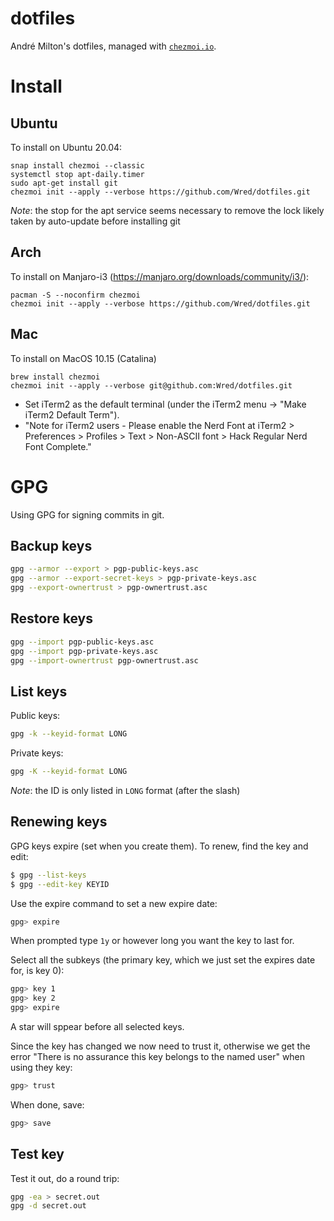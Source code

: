 # dotfiles
André Milton's dotfiles, managed with [`chezmoi.io`](https://chezmoi.io/).

# Install

## Ubuntu
To install on Ubuntu 20.04:

```
snap install chezmoi --classic
systemctl stop apt-daily.timer
sudo apt-get install git
chezmoi init --apply --verbose https://github.com/Wred/dotfiles.git
```

*Note*: the stop for the apt service seems necessary to remove the lock likely taken by auto-update before installing git

## Arch
To install on Manjaro-i3 (https://manjaro.org/downloads/community/i3/):

```
pacman -S --noconfirm chezmoi
chezmoi init --apply --verbose https://github.com/Wred/dotfiles.git
```

## Mac
To install on MacOS 10.15 (Catalina)

```
brew install chezmoi
chezmoi init --apply --verbose git@github.com:Wred/dotfiles.git
```

- Set iTerm2 as the default terminal (under the iTerm2 menu -> "Make iTerm2 Default Term").
- "Note for iTerm2 users - Please enable the Nerd Font at iTerm2 > Preferences > Profiles > Text > Non-ASCII font > Hack Regular Nerd Font Complete."

# GPG

Using GPG for signing commits in git.

## Backup keys

```sh
gpg --armor --export > pgp-public-keys.asc
gpg --armor --export-secret-keys > pgp-private-keys.asc
gpg --export-ownertrust > pgp-ownertrust.asc
```

## Restore keys

```sh
gpg --import pgp-public-keys.asc
gpg --import pgp-private-keys.asc
gpg --import-ownertrust pgp-ownertrust.asc
```

## List keys

Public keys:
```sh
gpg -k --keyid-format LONG
```

Private keys:
```sh
gpg -K --keyid-format LONG
```

*Note*: the ID is only listed in `LONG` format (after the slash)

## Renewing keys

GPG keys expire (set when you create them).  To renew, find the key and edit:

```sh
$ gpg --list-keys
$ gpg --edit-key KEYID
```

Use the expire command to set a new expire date:

```sh
gpg> expire
```    

When prompted type `1y` or however long you want the key to last for.

Select all the subkeys (the primary key, which we just set the expires date for, is key 0):

```sh
gpg> key 1
gpg> key 2
gpg> expire
```

A star will sppear before all selected keys.

Since the key has changed we now need to trust it, otherwise we get the error "There is no assurance this key belongs to the named user" when using they key:

```sh
gpg> trust
```

When done, save:

```sh
gpg> save
```


## Test key

Test it out, do a round trip:

```sh
gpg -ea > secret.out
gpg -d secret.out
```